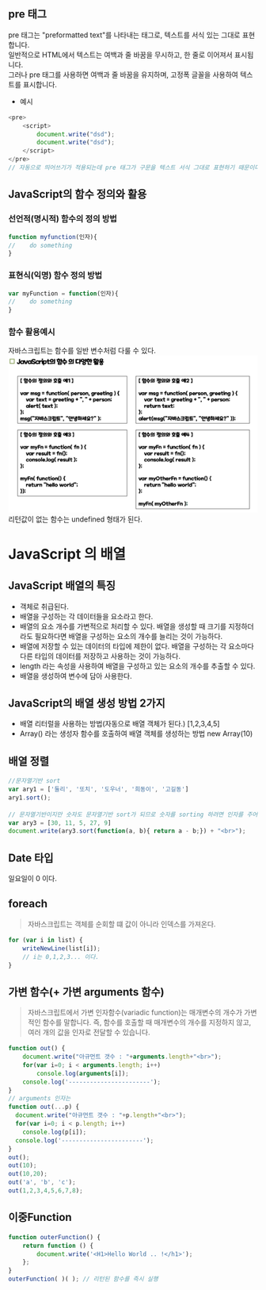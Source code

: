 ## pre 태그
pre 태그는 "preformatted text"를 나타내는 태그로, 텍스트를 서식 있는 그대로 표현합니다.<br> 
일반적으로 HTML에서 텍스트는 여백과 줄 바꿈을 무시하고, 한 줄로 이어져서 표시됩니다.<br> 
그러나 pre 태그를 사용하면 여백과 줄 바꿈을 유지하며, 고정폭 글꼴을 사용하여 텍스트를 표시합니다.<br>

- 예시
```javascript
<pre>
    <script>
        document.write("dsd");
        document.write("dsd");
    </script>
</pre>
// 자동으로 띄어쓰기가 적용되는데 pre 태그가 구문을 텍스트 서식 그대로 표현하기 때문이다.
```

## JavaScript의 함수 정의와 활용

### 선언적(명시적) 함수의 정의 방법
````javascript
function myfunction(인자){
//    do something
}
````

### 표현식(익명) 함수 정의 방법
```javascript
var myFunction = function(인자){
//    do something
}
```

### 함수 활용예시 
자바스크립트는 함수를 일반 변수처럼 다룰 수 있다.
![img.png](img.png)
리턴값이 없는 함수는 undefined 형태가 된다.

# JavaScript 의 배열

## JavaScript 배열의 특징
- 객체로 취급된다.
- 배열을 구성하는 각 데이터들을 요소라고 한다.
- 배열의 요소 개수를 가변적으로 처리할 수 있다. 배열을 생성할 때 크기를 지정하더라도 필요하다면 배열을 구성하는 요소의 개수를 늘리는 것이 가능하다. 
- 배열에 저장할 수 있는 데이터의 타입에 제한이 없다. 배열을 구성하는 각 요소마다 다른 타입의 데이터를 저장하고 사용하는 것이 가능하다. 
- length 라는 속성을 사용하여 배열을 구성하고 있는 요소의 개수를 추출할 수 있다.
- 배열을 생성하여 변수에 담아 사용한다.

## JavaScript의 배열 생성 방법 2가지
- 배열 리터럴을 사용하는 방법(자동으로 배열 객체가 된다.)
  [1,2,3,4,5]
- Array() 라는 생성자 함수를 호출하여 배열 객체를 생성하는 방법
  new Array(10)

## 배열 정렬
````javascript
//문자열기반 sort
var ary1 = ['둘리', '또치', '도우너', '희동이', '고길동']
ary1.sort();

// 문자열기반이지만 숫자도 문자열기반 sort가 되므로 숫자를 sorting 하려면 인자를 주어야한다.
var ary3 = [30, 11, 5, 27, 9]
document.write(ary3.sort(function(a, b){ return a - b;}) + "<br>");
````

## Date 타입
일요일이 0 이다.

## foreach
> 자바스크립트는 객체를 순회할 떄 값이 아니라 인덱스를 가져온다.  
````javascript
for (var i in list) {
    writeNewLine(list[i]);
    // i는 0,1,2,3... 이다. 
}
````

## 가변 함수(+ 가변 arguments 함수)
> 자바스크립트에서 가변 인자함수(variadic function)는 매개변수의 개수가 가변적인 함수를 말합니다. 
> 즉, 함수를 호출할 때 매개변수의 개수를 지정하지 않고, 여러 개의 값을 인자로 전달할 수 있습니다.
```javascript
function out() {
	document.write("아규먼트 갯수 : "+arguments.length+"<br>");
	for(var i=0; i < arguments.length; i++) 
		console.log(arguments[i]);
	console.log('-----------------------');
}
// arguments 인자는 
function out(...p) {
  document.write("아규먼트 갯수 : "+p.length+"<br>");
  for(var i=0; i < p.length; i++)
    console.log(p[i]);
  console.log('-----------------------');
}
out();
out(10); 
out(10,20); 
out('a', 'b', 'c'); 
out(1,2,3,4,5,6,7,8);
```

## 이중Function
````javascript
function outerFunction() {
    return function () {
        document.write('<H1>Hello World .. !</h1>');
    };
}
outerFunction( )( ); // 리턴된 함수를 즉시 실행
````




